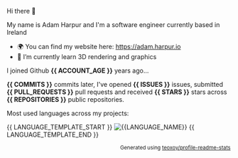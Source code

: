 Hi there :wave:

My name is Adam Harpur and I'm a software engineer currently based in Ireland

* :earth_africa: You can find my website here: https://adam.harpur.io
* :seedling: I’m currently learn 3D rendering and graphics

I joined Github **{{ ACCOUNT_AGE }}** years ago...

**{{ COMMITS }}** commits later, I've opened **{{ ISSUES }}** issues, submitted **{{ PULL_REQUESTS }}** pull requests and received **{{ STARS }}** stars across **{{ REPOSITORIES }}** public repositories. 

Most used languages across my projects:

{{ LANGUAGE_TEMPLATE_START }}
![{{LANGUAGE_NAME}}](https://img.shields.io/static/v1?style=flat-square&label=%E2%A0%80&color=555&labelColor={{LANGUAGE_COLOR:uri}}&message={{LANGUAGE_NAME:uri}}%EF%B8%B1{{LANGUAGE_PERCENT:uri}}%25)
{{ LANGUAGE_TEMPLATE_END }}


<p align="right"><sub>Generated using <a href="https://github.com/marketplace/actions/profile-readme-stats">teoxoy/profile-readme-stats</a></sub></p>
